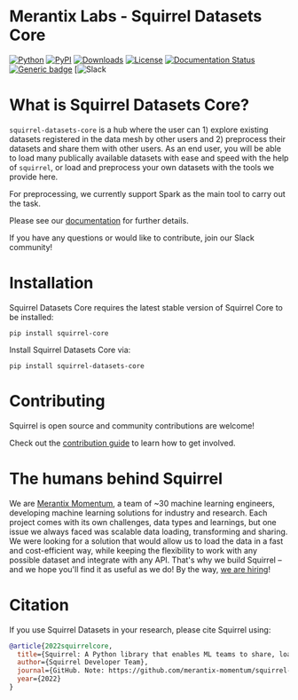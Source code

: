 Merantix Labs - Squirrel Datasets Core
================================================================================
[![Python](https://img.shields.io/pypi/pyversions/squirrel-datasets-core.svg?style=plastic)](https://badge.fury.io/py/squirrel-core)
[![PyPI](https://badge.fury.io/py/squirrel-datasets-core.svg)](https://badge.fury.io/py/squirrel-core)
[![Downloads](https://pepy.tech/badge/squirrel-datasets-core)](https://pepy.tech/project/squirrel-core)
[![License](https://img.shields.io/badge/License-Apache%202.0-blue.svg)](LICENSE)
[![Documentation Status](https://readthedocs.org/projects/squirrel-datasets-core/badge/?version=latest)](https://docs.squirrel.merantixlabs.cloud/)
[![Generic badge](https://img.shields.io/badge/Website-Merantix%20Momentum-blue.svg)](https://www.merantixlabs.com/)
[![Slack](https://join.slack.com/t/squirrel-core/shared_invite/zt-14k6sk6sw-zQPHfqAI8Xq5WYd~UqgNFw)

# What is Squirrel Datasets Core?

`squirrel-datasets-core` is a hub where the user can 1) explore existing datasets registered in the data mesh by other users and 2) preprocess their datasets and share them with other users. As an end user, you will
be able to load many publically available datasets with ease and speed with the help of `squirrel`, or load and preprocess
your own datasets with the tools we provide here. 

For preprocessing, we currently support Spark as the main tool to carry out the task.

Please see our [documentation](https://squirrel-datasets-core.readthedocs.io) for further details.

If you have any questions or would like to contribute, join our Slack community!

# Installation
Squirrel Datasets Core requires the latest stable version of Squirrel Core to be installed:

```shell
pip install squirrel-core
```

Install Squirrel Datasets Core via:

```shell
pip install squirrel-datasets-core
```

# Contributing
Squirrel is open source and community contributions are welcome!

Check out the [contribution guide](https://docs.squirrel.merantixlabs.cloud/usage/contribute.html) to learn how to get involved.

# The humans behind Squirrel
We are [Merantix Momentum](https://merantixlabs.com/), a team of ~30 machine learning engineers, developing machine learning solutions for industry and research. Each project comes with its own challenges, data types and learnings, but one issue we always faced was scalable data loading, transforming and sharing. We were looking for a solution that would allow us to load the data in a fast and cost-efficient way, while keeping the flexibility to work with any possible dataset and integrate with any API. That's why we build Squirrel – and we hope you'll find it as useful as we do! By the way, [we are hiring](https://www.merantixlabs.com/career)!


# Citation

If you use Squirrel Datasets in your research, please cite Squirrel using:
```bibtex
@article{2022squirrelcore,
  title={Squirrel: A Python library that enables ML teams to share, load, and transform data in a collaborative, flexible, and efficient way.},
  author={Squirrel Developer Team},
  journal={GitHub. Note: https://github.com/merantix-momentum/squirrel-core},
  year={2022}
}
```